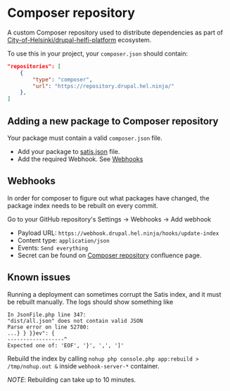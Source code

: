 # Composer repository

A custom Composer repository used to distribute dependencies as part of [City-of-Helsinki/drupal-helfi-platform](https://github.com/City-of-Helsinki/drupal-helfi-platform) ecosystem.

To use this in your project, your `composer.json` should contain:

```json
"repositories": [
    {
        "type": "composer",
        "url": "https://repository.drupal.hel.ninja/"
    },
]
```

## Adding a new package to Composer repository

Your package must contain a valid `composer.json` file.

- Add your package to [satis.json](/satis.json) file.
- Add the required Webhook. See [Webhooks](#webhooks)

## Webhooks

In order for composer to figure out what packages have changed, the package index needs to be rebuilt on every commit.

Go to your GitHub repository's Settings -> Webhooks -> Add webhook

- Payload URL: `https://webhook.drupal.hel.ninja/hooks/update-index`
- Content type: `application/json`
- Events: `Send everything`
- Secret can be found on [Composer repository](https://helsinkisolutionoffice.atlassian.net/wiki/spaces/HEL/pages/6501891919/Composer+repository) confluence page.

## Known issues

Running a deployment can sometimes corrupt the Satis index, and it must be rebuilt manually. The logs should show something like

```
In JsonFile.php line 347:
"dist/all.json" does not contain valid JSON
Parse error on line 52780:
...} } }}ev": {
------------------^
Expected one of: 'EOF', '}', ',', ']'
```

Rebuild the index by calling `nohup php console.php app:rebuild > /tmp/nohup.out &` inside `webhook-server-*` container.

_NOTE_: Rebuilding can take up to 10 minutes.

